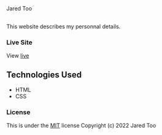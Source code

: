 ##
Jared Too
##
This website describes my personnal details.
### Live Site
View [live](https://jaredtoo.github.io/My-website/)
## Technologies Used
* HTML
* CSS
### License
This is under the [MIT](LICENSE) license
Copyright (c) 2022 Jared Too
